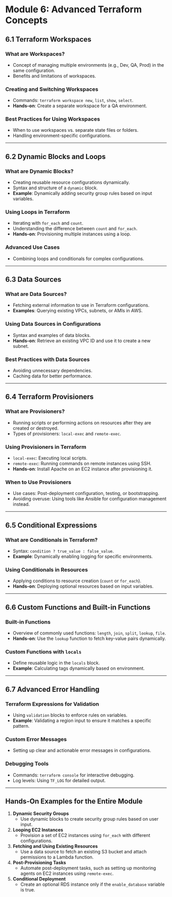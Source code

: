 
# Module 6: Advanced Terraform Concepts

## 6.1 Terraform Workspaces
### What are Workspaces?
- Concept of managing multiple environments (e.g., Dev, QA, Prod) in the same configuration.
- Benefits and limitations of workspaces.

### Creating and Switching Workspaces
- Commands: `terraform workspace new`, `list`, `show`, `select`.
- **Hands-on**: Create a separate workspace for a QA environment.

### Best Practices for Using Workspaces
- When to use workspaces vs. separate state files or folders.
- Handling environment-specific configurations.

---

## 6.2 Dynamic Blocks and Loops
### What are Dynamic Blocks?
- Creating reusable resource configurations dynamically.
- Syntax and structure of a `dynamic` block.
- **Example**: Dynamically adding security group rules based on input variables.

### Using Loops in Terraform
- Iterating with `for_each` and `count`.
- Understanding the difference between `count` and `for_each`.
- **Hands-on**: Provisioning multiple instances using a loop.

### Advanced Use Cases
- Combining loops and conditionals for complex configurations.

---

## 6.3 Data Sources
### What are Data Sources?
- Fetching external information to use in Terraform configurations.
- **Examples**: Querying existing VPCs, subnets, or AMIs in AWS.

### Using Data Sources in Configurations
- Syntax and examples of data blocks.
- **Hands-on**: Retrieve an existing VPC ID and use it to create a new subnet.

### Best Practices with Data Sources
- Avoiding unnecessary dependencies.
- Caching data for better performance.

---

## 6.4 Terraform Provisioners
### What are Provisioners?
- Running scripts or performing actions on resources after they are created or destroyed.
- Types of provisioners: `local-exec` and `remote-exec`.

### Using Provisioners in Terraform
- `local-exec`: Executing local scripts.
- `remote-exec`: Running commands on remote instances using SSH.
- **Hands-on**: Install Apache on an EC2 instance after provisioning it.

### When to Use Provisioners
- Use cases: Post-deployment configuration, testing, or bootstrapping.
- Avoiding overuse: Using tools like Ansible for configuration management instead.

---

## 6.5 Conditional Expressions
### What are Conditionals in Terraform?
- Syntax: `condition ? true_value : false_value`.
- **Example**: Dynamically enabling logging for specific environments.

### Using Conditionals in Resources
- Applying conditions to resource creation (`count` or `for_each`).
- **Hands-on**: Deploying optional resources based on input variables.

---

## 6.6 Custom Functions and Built-in Functions
### Built-in Functions
- Overview of commonly used functions: `length`, `join`, `split`, `lookup`, `file`.
- **Hands-on**: Use the `lookup` function to fetch key-value pairs dynamically.

### Custom Functions with `locals`
- Define reusable logic in the `locals` block.
- **Example**: Calculating tags dynamically based on environment.

---

## 6.7 Advanced Error Handling
### Terraform Expressions for Validation
- Using `validation` blocks to enforce rules on variables.
- **Example**: Validating a region input to ensure it matches a specific pattern.

### Custom Error Messages
- Setting up clear and actionable error messages in configurations.

### Debugging Tools
- Commands: `terraform console` for interactive debugging.
- Log levels: Using `TF_LOG` for detailed output.

---

## Hands-On Examples for the Entire Module
1. **Dynamic Security Groups**  
   - Use dynamic blocks to create security group rules based on user input.
2. **Looping EC2 Instances**  
   - Provision a set of EC2 instances using `for_each` with different configurations.
3. **Fetching and Using Existing Resources**  
   - Use a data source to fetch an existing S3 bucket and attach permissions to a Lambda function.
4. **Post-Provisioning Tasks**  
   - Automate post-deployment tasks, such as setting up monitoring agents on EC2 instances using `remote-exec`.
5. **Conditional Deployment**  
   - Create an optional RDS instance only if the `enable_database` variable is true.
